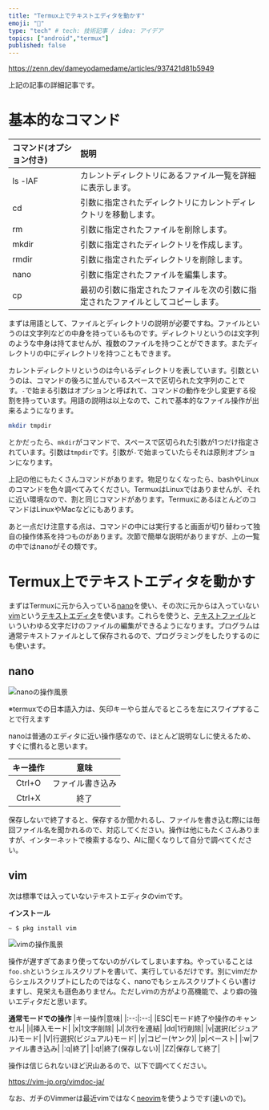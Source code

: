 ```yaml
---
title: "Termux上でテキストエディタを動かす"
emoji: "👏"
type: "tech" # tech: 技術記事 / idea: アイデア
topics: ["android","termux"]
published: false
---
```

https://zenn.dev/dameyodamedame/articles/937421d81b5949

上記の記事の詳細記事です。

# 基本的なコマンド

|コマンド(オプション付き)|説明|
|:--|:--|
|ls -lAF|カレントディレクトリにあるファイル一覧を詳細に表示します。|
|cd|引数に指定されたディレクトリにカレントディレクトリを移動します。|
|rm|引数に指定されたファイルを削除します。|
|mkdir|引数に指定されたディレクトリを作成します。|
|rmdir|引数に指定されたディレクトリを削除します。|
|nano|引数に指定されたファイルを編集します。|
|cp|最初の引数に指定されたファイルを次の引数に指定されたファイルとしてコピーします。|

まずは用語として、ファイルとディレクトリの説明が必要ですね。ファイルというのは文字列などの中身を持っているものです。ディレクトリというのは文字列のような中身は持てませんが、複数のファイルを持つことができます。またディレクトリの中にディレクトリを持つこともできます。

カレントディレクトリというのは今いるディレクトリを表しています。引数というのは、コマンドの後ろに並んでいるスペースで区切られた文字列のことです。`-`で始まる引数はオプションと呼ばれて、コマンドの動作を少し変更する役割を持っています。用語の説明は以上なので、これで基本的なファイル操作が出来るようになります。

```sh
mkdir tmpdir
```
とかだったら、`mkdir`がコマンドで、スペースで区切られた引数が1つだけ指定されています。引数は`tmpdir`です。引数が`-`で始まっていたらそれは原則オプションになります。

上記の他にもたくさんコマンドがあります。物足りなくなったら、bashやLinuxのコマンドを色々調べてみてください。TermuxはLinuxではありませんが、それに近い環境なので、割と同じコマンドがあります。TermuxにあるほとんどのコマンドはLinuxやMacなどにもあります。

あと一点だけ注意する点は、コマンドの中には実行すると画面が切り替わって独自の操作体系を持つものがあります。次節で簡単な説明がありますが、上の一覧の中ではnanoがその類です。

# Termux上でテキストエディタを動かす

まずはTermuxに元から入っている[nano](https://ja.wikipedia.org/wiki/Nano_(%E3%83%86%E3%82%AD%E3%82%B9%E3%83%88%E3%82%A8%E3%83%87%E3%82%A3%E3%82%BF))を使い、その次に元からは入っていない[vim](https://ja.wikipedia.org/wiki/Vim)という[テキストエディタ](https://ja.wikipedia.org/wiki/%E3%83%86%E3%82%AD%E3%82%B9%E3%83%88%E3%82%A8%E3%83%87%E3%82%A3%E3%82%BF)を使います。これらを使うと、[テキストファイル](https://ja.wikipedia.org/wiki/%E3%83%86%E3%82%AD%E3%82%B9%E3%83%88%E3%83%95%E3%82%A1%E3%82%A4%E3%83%AB)といういわゆる文字だけのファイルの編集ができるようになります。プログラムは通常テキストファイルとして保存されるので、プログラミングをしたりするのにも使います。

## nano

![nanoの操作風景](/images/2ce9c3391d3f0c_001.webp)

※termuxでの日本語入力は、矢印キーやら並んでるところを左にスワイプすることで行えます

nanoは普通のエディタに近い操作感なので、ほとんど説明なしに使えるため、すぐに慣れると思います。

|キー操作|意味|
|:--:|:--:|
|Ctrl+O|ファイル書き込み|
|Ctrl+X|終了|

保存しないで終了すると、保存するか聞かれるし、ファイルを書き込む際には毎回ファイル名を聞かれるので、対応してください。操作は他にもたくさんありますが、インターネットで検索するなり、AIに聞くなりして自分で調べてください。

## vim

次は標準では入っていないテキストエディタのvimです。

**インストール**
```shell-session
~ $ pkg install vim
```

![vimの操作風景](/images/2ce9c3391d3f0c_002.webp)

操作が遅すぎてあまり使ってないのがバレてしまいますね。やっていることは`foo.sh`というシェルスクリプトを書いて、実行しているだけです。別にvimだからシェルスクリプトにしたのではなく、nanoでもシェルスクリプトくらい書けますし、見栄えも遜色ありません。ただしvimの方がより高機能で、より癖の強いエディタだと思います。

**通常モードでの操作**
|キー操作|意味|
|:--:|:--:|
|ESC|モード終了や操作のキャンセル|
|i|挿入モード|
|x|1文字削除|
|J|次行を連結|
|dd|1行削除|
|v|選択(ビジュアル)モード|
|V|行選択(ビジュアル)モード|
|y|コピー(ヤンク)|
|p|ペースト|
|:w|ファイル書き込み|
|:q|終了|
|:q!|終了(保存しない)|
|ZZ|保存して終了|

操作は信じられないほど沢山あるので、以下で調べてください。

https://vim-jp.org/vimdoc-ja/

なお、ガチのVimmerは最近vimではなく[neovim](https://neovim.io/)を使うようです(速いので)。

